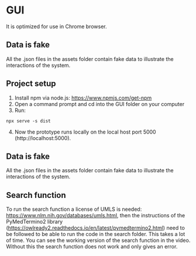 # GUI 
It is optimized for use in Chrome browser.

## Data is fake
All the .json files in the assets folder contain fake data to illustrate the interactions of the system. 

## Project setup
1. Install npm via node.js: https://www.npmjs.com/get-npm
2. Open a command prompt and cd into the GUI folder on your computer
3. Run: 
```
npx serve -s dist
```
4. Now the prototype runs locally on the local host port 5000 (http://localhost:5000). 
## Data is fake
All the .json files in the assets folder contain fake data to illustrate the interactions of the system. 

## Search function
To run the search function a license of UMLS is needed: https://www.nlm.nih.gov/databases/umls.html, then the instructions of the PyMedTermino2 library (https://owlready2.readthedocs.io/en/latest/pymedtermino2.html) need to be followed to be able to run the code in the search folder. This takes a lot of time. You can see the working version of the search function in the video. Without this the search function does not work and only gives an error. 
